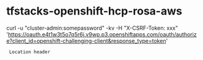 # tfstacks-openshift-hcp-rosa-aws


  curl -u "cluster-admin:somepassword" -kv -H "X-CSRF-Token: xxx" \
     'https://oauth.e4t1w3t5o7q5r6j.v9wp.p3.openshiftapps.com/oauth/authorize?client_id=openshift-challenging-client&response_type=token'


     Location header


